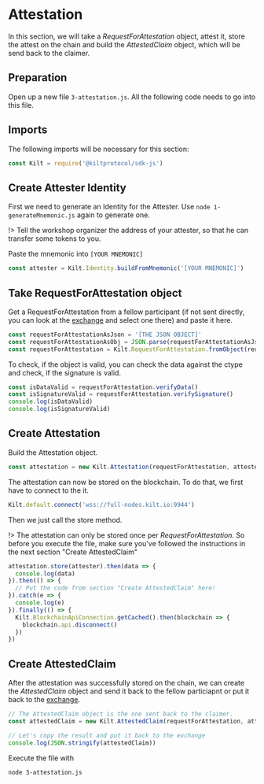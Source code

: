 # Attestation

In this section, we will take a *RequestForAttestation* object, attest it, store the attest on the chain and build the *AttestedClaim* object, which will be send back to the claimer.

## Preparation
Open up a new file `3-attestation.js`.
All the following code needs to go into this file.

## Imports
The following imports will be necessary for this section:
```javascript
const Kilt = require('@kiltprotocol/sdk-js')
```

## Create Attester Identity
First we need to generate an Identity for the Attester.
Use `node 1-generateMnemonic.js` again to generate one.

!> Tell the workshop organizer the address of your attester, so that he can transfer some tokens to you.

Paste the mnemonic into `[YOUR MNEMONIC]`
```javascript
const attester = Kilt.Identity.buildFromMnemonic('[YOUR MNEMONIC]')
```

## Take RequestForAttestation object
Get a RequestForAttestation from a fellow participant (if not sent directly, you can look at the [exchange](https://hackmd.io/c6OBNgWWR8yWJhMj7WICUA?edit) and select one there) and paste it here.
```javascript
const requestForAttestationAsJson = '[THE JSON OBJECT]'
const requestForAttestationAsObj = JSON.parse(requestForAttestationAsJson)
const requestForAttestation = Kilt.RequestForAttestation.fromObject(requestForAttestationAsObj)
```

To check, if the object is valid, you can check the data against the ctype
and check, if the signature is valid.
```javascript
const isDataValid = requestForAttestation.verifyData()
const isSignatureValid = requestForAttestation.verifySignature()
console.log(isDataValid)
console.log(isSignatureValid)
```

## Create Attestation

Build the Attestation object.
```javascript
const attestation = new Kilt.Attestation(requestForAttestation, attester)
```

The attestation can now be stored on the blockchain.
To do that, we first have to connect to the it.
```javascript
Kilt.default.connect('wss://full-nodes.kilt.io:9944')
```

Then we just call the store method.

!> The attestation can only be stored once per *RequestForAttestation*. So before you execute the file, make sure you've followed the instructions in the next section "Create AttestedClaim" 

```javascript
attestation.store(attester).then(data => {
  console.log(data)
}).then(() => {
  // Put the code from section "Create AttestedClaim" here!
}).catch(e => {
  console.log(e)
}).finally(() => {
  Kilt.BlockchainApiConnection.getCached().then(blockchain => {
    blockchain.api.disconnect()
  })
})
```

## Create AttestedClaim
After the attestation was successfully stored on the chain, we can create the *AttestedClaim* object and send it back to the fellow particiapnt or put it back to the [exchange](https://hackmd.io/c6OBNgWWR8yWJhMj7WICUA?edit).

```javascript
// The AttestedClaim object is the one sent back to the claimer.
const attestedClaim = new Kilt.AttestedClaim(requestForAttestation, attestation)

// Let's copy the result and put it back to the exchange
console.log(JSON.stringify(attestedClaim))
```

Execute the file with
```bash
node 3-attestation.js
```
